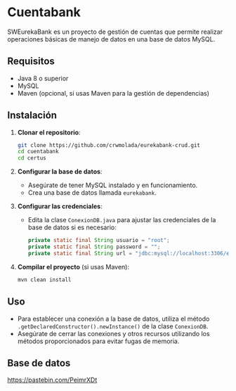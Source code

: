 # Cuentabank

SWEurekaBank es un proyecto de gestión de cuentas que permite realizar operaciones básicas de manejo de datos en una base de datos MySQL.

## Requisitos

- Java 8 o superior
- MySQL
- Maven (opcional, si usas Maven para la gestión de dependencias)

## Instalación

1. **Clonar el repositorio**:
   ```bash
   git clone https://github.com/crwmolada/eurekabank-crud.git
   cd cuentabank
   cd certus
   ```

2. **Configurar la base de datos**:
   - Asegúrate de tener MySQL instalado y en funcionamiento.
   - Crea una base de datos llamada `eurekabank`.

3. **Configurar las credenciales**:
   - Edita la clase `ConexionDB.java` para ajustar las credenciales de la base de datos si es necesario:
     ```java
     private static final String usuario = "root";
     private static final String password = "";
     private static final String url = "jdbc:mysql://localhost:3306/eurekabank";
     ```

4. **Compilar el proyecto** (si usas Maven):
   ```bash
   mvn clean install
   ```

## Uso

- Para establecer una conexión a la base de datos, utiliza el método `.getDeclaredConstructor().newInstance()` de la clase `ConexionDB`.
- Asegúrate de cerrar las conexiones y otros recursos utilizando los métodos proporcionados para evitar fugas de memoria.

## Base de datos

https://pastebin.com/PeimrXDt

